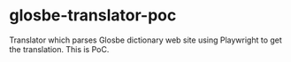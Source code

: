 # glosbe-translator-poc
Translator which parses Glosbe dictionary web site using Playwright to get the translation. This is PoC.

